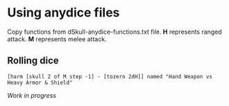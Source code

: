 # Using anydice files

Copy functions from dSkull-anydice-functions.txt file.
**H** represents ranged attack.
**M** represents melee attack.
## Rolling dice
```
[harm [skull 2 of M step -1] - [tozero 2dH]] named "Hand Weapon vs Heavy Armor & Shield"
```
*Work in progress*